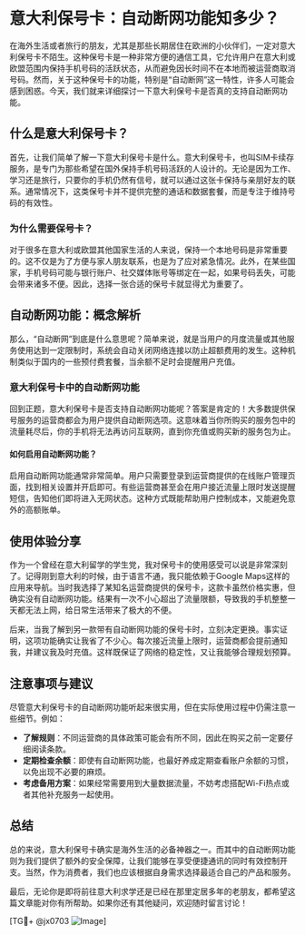 # 意大利保号卡：自动断网功能知多少？

在海外生活或者旅行的朋友，尤其是那些长期居住在欧洲的小伙伴们，一定对意大利保号卡不陌生。这种保号卡是一种非常方便的通信工具，它允许用户在意大利或欧盟范围内保持手机号码的活跃状态，从而避免因长时间不在本地而被运营商取消号码。然而，关于这种保号卡的功能，特别是“自动断网”这一特性，许多人可能会感到困惑。今天，我们就来详细探讨一下意大利保号卡是否真的支持自动断网功能。

## 什么是意大利保号卡？

首先，让我们简单了解一下意大利保号卡是什么。意大利保号卡，也叫SIM卡续存服务，是专门为那些希望在国外保持手机号码活跃的人设计的。无论是因为工作、学习还是旅行，只要你的手机仍然有信号，就可以通过这张卡保持与亲朋好友的联系。通常情况下，这类保号卡并不提供完整的通话和数据套餐，而是专注于维持号码的有效性。

### 为什么需要保号卡？

对于很多在意大利或欧盟其他国家生活的人来说，保持一个本地号码是非常重要的。这不仅是为了方便与家人朋友联系，也是为了应对紧急情况。此外，在某些国家，手机号码可能与银行账户、社交媒体账号等绑定在一起，如果号码丢失，可能会带来诸多不便。因此，选择一张合适的保号卡就显得尤为重要了。

## 自动断网功能：概念解析

那么，“自动断网”到底是什么意思呢？简单来说，就是当用户的月度流量或其他服务使用达到一定限制时，系统会自动关闭网络连接以防止超额费用的发生。这种机制类似于国内的一些预付费套餐，当余额不足时会提醒用户充值。

### 意大利保号卡中的自动断网功能

回到正题，意大利保号卡是否支持自动断网功能呢？答案是肯定的！大多数提供保号服务的运营商都会为用户提供自动断网选项。这意味着当你所购买的服务包中的流量耗尽后，你的手机将无法再访问互联网，直到你充值或购买新的服务包为止。

#### 如何启用自动断网功能？

启用自动断网功能通常非常简单。用户只需要登录到运营商提供的在线账户管理页面，找到相关设置并开启即可。有些运营商甚至会在用户接近流量上限时发送提醒短信，告知他们即将进入无网状态。这种方式既能帮助用户控制成本，又能避免意外的高额账单。

## 使用体验分享

作为一个曾经在意大利留学的学生党，我对保号卡的使用感受可以说是非常深刻了。记得刚到意大利的时候，由于语言不通，我只能依赖于Google Maps这样的应用来导航。当时我选择了某知名运营商提供的保号卡，这款卡虽然价格实惠，但确实没有自动断网功能。结果有一次不小心超出了流量限额，导致我的手机整整一天都无法上网，给日常生活带来了极大的不便。

后来，当我了解到另一款带有自动断网功能的保号卡时，立刻决定更换。事实证明，这项功能确实让我省了不少心。每次接近流量上限时，运营商都会提前通知我，并建议我及时充值。这样既保证了网络的稳定性，又让我能够合理规划预算。

## 注意事项与建议

尽管意大利保号卡的自动断网功能听起来很实用，但在实际使用过程中仍需注意一些细节。例如：

- **了解规则**：不同运营商的具体政策可能会有所不同，因此在购买之前一定要仔细阅读条款。
- **定期检查余额**：即使有自动断网功能，也最好养成定期查看账户余额的习惯，以免出现不必要的麻烦。
- **考虑备用方案**：如果经常需要用到大量数据流量，不妨考虑搭配Wi-Fi热点或者其他补充服务一起使用。

## 总结

总的来说，意大利保号卡确实是海外生活的必备神器之一。而其中的自动断网功能则为我们提供了额外的安全保障，让我们能够在享受便捷通讯的同时有效控制开支。当然，作为消费者，我们也应该根据自身需求选择最适合自己的产品和服务。

最后，无论你是即将前往意大利求学还是已经在那里定居多年的老朋友，都希望这篇文章能对你有所帮助。如果你还有其他疑问，欢迎随时留言讨论！

[TG💪+ @jx0703 ![Image](https://github.com/user-attachments/assets/dbca1d08-cadb-493c-b0ec-ad6f7a83f270)]